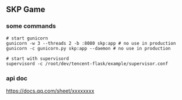 ## SKP Game

### some commands

```
# start gunicorn
gunicorn -w 3 --threads 2 -b :8080 skp:app # no use in production
gunicorn -c gunicorn.py skp:app --daemon # no use in production

# start with supervisord
supervisord -c /root/dev/tencent-flask/example/supervisor.conf
```

### api doc
https://docs.qq.com/sheet/xxxxxxxx

